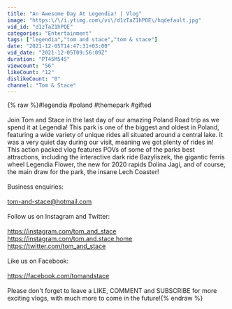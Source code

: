 ```yaml
---
title: "An Awesome Day At Legendia! | Vlog"
image: "https:\/\/i.ytimg.com\/vi\/d1zTaZ1hPOE\/hqdefault.jpg"
vid_id: "d1zTaZ1hPOE"
categories: "Entertainment"
tags: ["legendia","tom and stace","tom & stace"]
date: "2021-12-05T14:47:31+03:00"
vid_date: "2021-12-05T09:56:09Z"
duration: "PT45M54S"
viewcount: "56"
likeCount: "12"
dislikeCount: "0"
channel: "Tom & Stace"
---
```

{% raw %}#legendia #poland #themepark #gifted <br /><br />Join Tom and Stace in the last day of our amazing Poland Road trip as we spend it at Legendia! This park is one of the biggest and oldest in Poland, featuring a wide variety of unique rides all situated around a central lake. It was a very quiet day during our visit, meaning we got plenty of rides in! This action packed vlog features POVs of some of the parks best attractions, including the interactive dark ride Bazyliszek, the gigantic ferris wheel Legendia Flower, the new for 2020 rapids Dolina Jagi, and of course, the main draw for the park, the insane Lech Coaster!<br /><br />Business enquiries: <br /><br />tom-and-stace@hotmail.com <br /><br />Follow us on Instagram and Twitter: <br /><br /><a rel="nofollow" target="blank" href="https://instagram.com/tom_and_stace">https://instagram.com/tom_and_stace</a><br /><a rel="nofollow" target="blank" href="https://instagram.com/tom.and.stace.home">https://instagram.com/tom.and.stace.home</a><br /><a rel="nofollow" target="blank" href="https://twitter.com/tom_and_stace">https://twitter.com/tom_and_stace</a> <br /><br />Like us on Facebook: <br /><br /><a rel="nofollow" target="blank" href="https://facebook.com/tomandstace">https://facebook.com/tomandstace</a> <br /><br />Please don't forget to leave a LIKE, COMMENT and SUBSCRIBE for more exciting vlogs, with much more to come in the future!{% endraw %}
